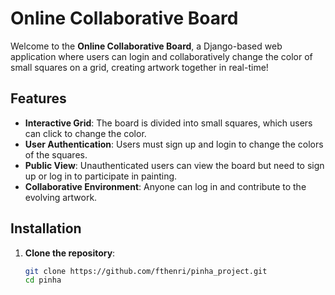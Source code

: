 # Online Collaborative Board

Welcome to the **Online Collaborative Board**, a Django-based web application where users can login and collaboratively change the color of small squares on a grid, creating artwork together in real-time!

## Features

- **Interactive Grid**: The board is divided into small squares, which users can click to change the color.
- **User Authentication**: Users must sign up and login to change the colors of the squares.
- **Public View**: Unauthenticated users can view the board but need to sign up or log in to participate in painting.
- **Collaborative Environment**: Anyone can log in and contribute to the evolving artwork.

## Installation

1. **Clone the repository**:

   ```bash
   git clone https://github.com/fthenri/pinha_project.git
   cd pinha
   ```
